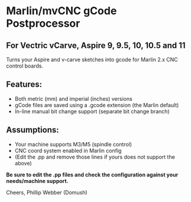 # Marlin/mvCNC gCode Postprocessor
## For Vectric vCarve, Aspire 9, 9.5, 10, 10.5 and 11
 
Turns your Aspire and v-carve sketches into gcode for Marlin 2.x CNC control boards. 
 
## Features:
- Both metric (mm) and imperial (inches) versions
- gCode files are saved using a .gcode extension (the Marlin default)
- In-line manual bit change support (separate bit change branch)

## Assumptions:
- Your machine supports M3/M5 (spindle control)
- CNC coord system enabled in Marlin config
- (Edit the .pp and remove those lines if yours does not support the above)

**Be sure to edit the .pp files and check the configuration against your needs/machine support.**

Cheers,
Phillip Webber (Domush)
